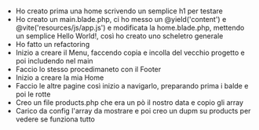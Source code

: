 #
- Ho creato prima una home scrivendo un semplice h1 per testare
- Ho creato un main.blade.php, ci ho messo un @yield('content') e @vite('resources/js/app.js') e modificata la home.blade.php, mettendo un semplice Hello World!, così ho creato uno scheletro generale
- Ho fatto un refactoring
- Inizio a creare il Menu, faccendo copia e incolla del vecchio progetto e poi includendo nel main
- Faccio lo stesso procedimaneto con il Footer
- Inizio a creare la mia Home
- Faccio le altre pagine così inizio a navigarlo, preparando prima i balde e poi le rotte
- Creo un file products.php che era un pò il nostro data e copio gli array
- Carico da config l'array da mostrare e poi creo un dupm su products per vedere se funziona tutto
